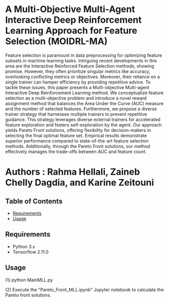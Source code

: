 # A Multi-Objective Multi-Agent Interactive Deep Reinforcement Learning Approach for Feature Selection (MOIDRL-MA)
 
Feature selection is paramount in data preprocessing for optimizing feature subsets in machine learning tasks. Intriguing recent developments in this area are the Interactive Reinforced Feature Selection  methods, showing promise. However, they often prioritize singular metrics like accuracy, overlooking conflicting metrics or objectives. Moreover, their reliance on a single trainer can hamper efficiency by providing repetitive advice. To tackle these issues, this paper presents a Multi-objective Multi-agent Interactive Deep Reinforcement Learning method. We conceptualize feature selection as a multi-objective problem and introduce a novel reward assignment method that balances the Area Under the Curve (AUC) measure and the number of selected features. Furthermore, we propose a diverse trainer strategy that harnesses multiple trainers to prevent repetitive guidance.  This strategy leverages diverse external trainers   for accelerated feature exploration and fosters self-exploration by the agent. Our approach yields Pareto Front solutions, offering flexibility for decision-makers in selecting the final optimal feature set. Empirical results demonstrate superior performance compared to state-of-the-art feature selection methods. Additionally, through the Pareto Front solutions, our method effectively manages the trade-offs between AUC and feature count.

# Authors : Rahma Hellali, Zaineb Chelly Dagdia, and Karine Zeitouni

## Table of Contents

- [Requirements](#requirements)
- [Usage](#usage)

## Requirements

- Python 3.x
- Tensorflow 2.11.0

## Usage
(1) python MainMLL.py

(2) Execute the "Pareto_Front_MLL.ipynb" Jupyter notebook to calculate the Pareto front solutions.

